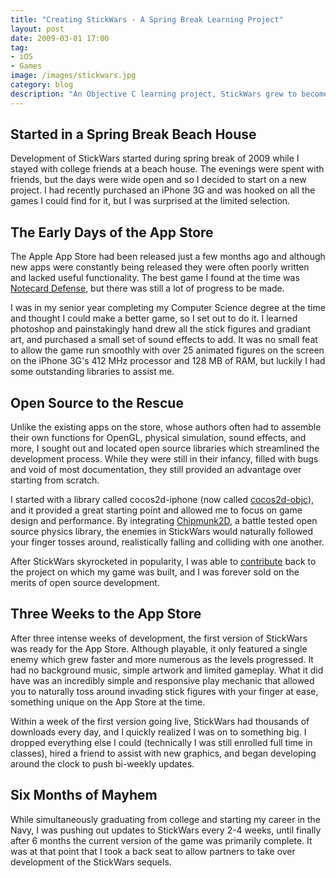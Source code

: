 ```yaml
---
title: "Creating StickWars - A Spring Break Learning Project"
layout: post
date: 2009-03-01 17:00
tag:
- iOS
- Games
image: /images/stickwars.jpg
category: blog
description: "An Objective C learning project, StickWars grew to become a worldwide phenomenon"
---
```

## Started in a Spring Break Beach House

Development of StickWars started during spring break of 2009 while I stayed with college friends at a beach house. The evenings were spent with friends, but the days were wide open and so I decided to start on a new project. I had recently purchased an iPhone 3G and was hooked on all the games I could find for it, but I was surprised at the limited selection.

## The Early Days of the App Store

The Apple App Store had been released just a few months ago and although new apps were constantly being released they were often poorly written and lacked useful functionality. The best game I found at the time was [Notecard Defense](http://hijinksinc.com/2009/03/13/sneak-peek-notecard-defense/), but there was still a lot of progress to be made.

I was in my senior year completing my Computer Science degree at the time and thought I could make a better game, so I set out to do it. I learned photoshop and painstakingly hand drew all the stick figures and gradiant art, and purchased a small set of sound effects to add. It was no small feat to allow the game run smoothly with over 25 animated figures on the screen on the iPhone 3G's 412 MHz processor and 128 MB of RAM, but luckily I had some outstanding libraries to assist me.

## Open Source to the Rescue

Unlike the existing apps on the store, whose authors often had to assemble their own functions for OpenGL, physical simulation, sound effects, and more, I sought out and located open source libraries which streamlined the development process. While they were still in their infancy, filled with bugs and void of most documentation, they still provided an advantage over starting from scratch.

I started with a library called cocos2d-iphone (now called [cocos2d-objc](https://github.com/cocos2d/cocos2d-iphone-classic)), and it provided a great starting point and allowed me to focus on game design and performance. By integrating [Chipmunk2D](https://chipmunk-physics.net), a battle tested open source physics library, the enemies in StickWars would naturally followed your finger tosses around, realistically falling and colliding with one another.

After StickWars skyrocketed in popularity, I was able to [contribute](https://github.com/cocos2d/cocos2d-iphone-classic/blob/v2.2/DONORS) back to the project on which my game was built, and I was forever sold on the merits of open source development.

## Three Weeks to the App Store

After three intense weeks of development, the first version of StickWars was ready for the App Store. Although playable, it only featured a single enemy which grew faster and more numerous as the levels progressed. It had no background music, simple artwork and limited gameplay. What it did have was an incredibly simple and responsive play mechanic that allowed you to naturally toss around invading stick figures with your finger at ease, something unique on the App Store at the time.

Within a week of the first version going live, StickWars had thousands of downloads every day, and I quickly realized I was on to something big. I dropped everything else I could (technically I was still enrolled full time in classes), hired a friend to assist with new graphics, and began developing around the clock to push bi-weekly updates.

## Six Months of Mayhem

While simultaneously graduating from college and starting my career in the Navy, I was pushing out updates to StickWars every 2-4 weeks, until finally after 6 months the current version of the game was primarily complete. It was at that point that I took a back seat to allow partners to take over development of the StickWars sequels.
